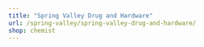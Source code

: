 ```yaml
---
title: "Spring Valley Drug and Hardware"
url: /spring-valley/spring-valley-drug-and-hardware/
shop: chemist
---
```

